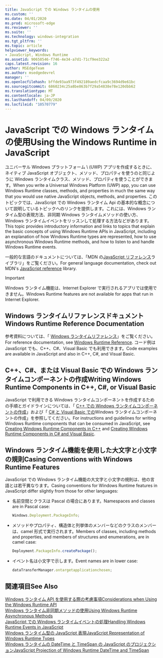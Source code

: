 ```yaml
---
title: JavaScript での Windows ランタイムの使用
ms.custom: ''
ms.date: 04/01/2020
ms.prod: microsoft-edge
ms.reviewer: ''
ms.suite: ''
ms.technology: windows-integration
ms.tgt_pltfrm: ''
ms.topic: article
helpviewer_keywords:
- JavaScript, Windows Runtime
ms.assetid: 90658546-f746-4e34-a7d1-71cf9ee322a2
caps.latest.revision: 16
author: MSEdgeTeam
ms.author: msedgedevrel
manager: ''
ms.openlocfilehash: bffde93aa973f492189aedcfcaa9c3694d9e61bc
ms.sourcegitcommit: 6860234c25a8be863b7f29a54838e78e120dbb62
ms.translationtype: MT
ms.contentlocale: ja-JP
ms.lasthandoff: 04/09/2020
ms.locfileid: "10570779"
---
```

# <span data-ttu-id="ff6ad-102">JavaScript での Windows ランタイムの使用</span><span class="sxs-lookup"><span data-stu-id="ff6ad-102">Using the Windows Runtime in JavaScript</span></span>  

<span data-ttu-id="ff6ad-103">ユニバーサル Windows プラットフォーム \ (UWP) アプリを作成するときに、ネイティブ JavaScript オブジェクト、メソッド、プロパティを使うのと同じように Windows ランタイムクラス、メソッド、プロパティを使うことができます。</span><span class="sxs-lookup"><span data-stu-id="ff6ad-103">When you write a Universal Windows Platform \(UWP\) app, you can use Windows Runtime classes, methods, and properties in much the same way that you would use native JavaScript objects, methods, and properties.</span></span>  <span data-ttu-id="ff6ad-104">このトピックでは、JavaScript での Windows ランタイム Api の基本的な概念について説明しているトピックへのリンクを提供します。これには、Windows ランタイム型の表現方法、非同期 Windows ランタイムメソッドの使い方、Windows ランタイムイベントをリッスンして処理する方法などがあります。</span><span class="sxs-lookup"><span data-stu-id="ff6ad-104">This topic provides introductory information and links to topics that explain the basic concepts of using Windows Runtime APIs in JavaScript, including an explanation of how Windows Runtime types are represented, how to use asynchronous Windows Runtime methods, and how to listen to and handle Windows Runtime events.</span></span>  

<span data-ttu-id="ff6ad-105">一般的な言語のドキュメントについては、「MDN の[JavaScript リファレンス][MDNJavascriptReference]ライブラリ」をご覧ください。</span><span class="sxs-lookup"><span data-stu-id="ff6ad-105">For general language documentation, check out MDN's [JavaScript reference][MDNJavascriptReference] library.</span></span>  

> [!IMPORTANT]
> <span data-ttu-id="ff6ad-106">Windows ランタイム機能は、Internet Explorer で実行されるアプリでは使用できません。</span><span class="sxs-lookup"><span data-stu-id="ff6ad-106">Windows Runtime features are not available for apps that run in Internet Explorer.</span></span>  

## <span data-ttu-id="ff6ad-107">Windows ランタイムリファレンスドキュメント</span><span class="sxs-lookup"><span data-stu-id="ff6ad-107">Windows Runtime Reference Documentation</span></span>  

<span data-ttu-id="ff6ad-108">参考資料については、「 [Windows ランタイムリファレンス][UwpApiIndex]」をご覧ください。</span><span class="sxs-lookup"><span data-stu-id="ff6ad-108">For reference documentation, see [Windows Runtime Reference][UwpApiIndex].</span></span>  <span data-ttu-id="ff6ad-109">コード例は JavaScript でも、C++、C#、Visual Basic でも利用できます。</span><span class="sxs-lookup"><span data-stu-id="ff6ad-109">Code examples are available in JavaScript and also in C++, C#, and Visual Basic.</span></span>  

## <span data-ttu-id="ff6ad-110">C++、C#、または Visual Basic での Windows ランタイムコンポーネントの作成</span><span class="sxs-lookup"><span data-stu-id="ff6ad-110">Writing Windows Runtime Components in C++, C#, or Visual Basic</span></span>  

<span data-ttu-id="ff6ad-111">JavaScript で利用できる Windows ランタイムコンポーネントを作成するための手順とガイドラインについては、「 [C++ での Windows ランタイムコンポーネントの作成][WindowsUwpWinrtCpp]」および「 [C# と Visual Basic での][WindowsUwpWinrtCsharpVb]Windows ランタイムコンポーネントの作成」を参照してください。</span><span class="sxs-lookup"><span data-stu-id="ff6ad-111">For instructions and guidelines for writing Windows Runtime components that can be consumed in JavaScript, see [Creating Windows Runtime Components in C++][WindowsUwpWinrtCpp] and [Creating Windows Runtime Components in C# and Visual Basic][WindowsUwpWinrtCsharpVb].</span></span>  

## <span data-ttu-id="ff6ad-112">Windows ランタイム機能を使用した大文字と小文字の規則</span><span class="sxs-lookup"><span data-stu-id="ff6ad-112">Casing Conventions with Windows Runtime Features</span></span>  

<span data-ttu-id="ff6ad-113">JavaScript での Windows ランタイム機能の大文字と小文字の規則は、他の言語とは若干異なります。</span><span class="sxs-lookup"><span data-stu-id="ff6ad-113">Casing conventions for Windows Runtime features in JavaScript differ slightly from those for other languages:</span></span>  

*   <span data-ttu-id="ff6ad-114">名前空間とクラスは Pascal の場合にあります。</span><span class="sxs-lookup"><span data-stu-id="ff6ad-114">Namespaces and classes are in Pascal case:</span></span>  
    
    ```javascript
    Windows.Deployment.PackageInfo;
    ```  
    
*   <span data-ttu-id="ff6ad-115">メソッドやプロパティ、構造体と列挙体のメンバーなどのクラスのメンバーは、camel 形式で実行されます。</span><span class="sxs-lookup"><span data-stu-id="ff6ad-115">Members of classes, including methods and properties, and members of structures and enumerations, are in camel case:</span></span>  
    
    ```javascript
    Deployment.PackageInfo.createPackage();
    ```  
    
*   <span data-ttu-id="ff6ad-116">イベント名は小文字で示します。</span><span class="sxs-lookup"><span data-stu-id="ff6ad-116">Event names are in lower case:</span></span>  
    
    ```javascript
    dataTransferManager.ontargetapplicationchosen;
    ```  

## <span data-ttu-id="ff6ad-117">関連項目</span><span class="sxs-lookup"><span data-stu-id="ff6ad-117">See Also</span></span>  

[<span data-ttu-id="ff6ad-118">Windows ランタイム API を使用する際の考慮事項</span><span class="sxs-lookup"><span data-stu-id="ff6ad-118">Considerations when Using the Windows Runtime API</span></span>][WindowsRuntimeConsiderationsApi]  
[<span data-ttu-id="ff6ad-119">Windows ランタイム非同期メソッドの使用</span><span class="sxs-lookup"><span data-stu-id="ff6ad-119">Using Windows Runtime Asynchronous Methods</span></span>][WindowsRuntimeAsynchronousMethods]   
[<span data-ttu-id="ff6ad-120">JavaScript での Windows ランタイムイベントの処理</span><span class="sxs-lookup"><span data-stu-id="ff6ad-120">Handling Windows Runtime Events in JavaScript</span></span>][WindowsRuntimeEventsJavascript]   
[<span data-ttu-id="ff6ad-121">Windows ランタイム型の JavaScript 表現</span><span class="sxs-lookup"><span data-stu-id="ff6ad-121">JavaScript Representation of Windows Runtime Types</span></span>][WindowsRuntimeJavascriptTypes]   
[<span data-ttu-id="ff6ad-122">Windows ランタイムの DateTime と TimeSpan の JavaScript のプロジェクション</span><span class="sxs-lookup"><span data-stu-id="ff6ad-122">JavaScript Projection of Windows Runtime DateTime and TimeSpan</span></span>][WindowsRuntimeDatetimeTimespan]  
 
<!-- image links -->  

<!-- links  -->  

[WindowsRuntimeConsiderationsApi]: /microsoft-edge/windows-runtime/considerations-when-using-the-windows-runtime-api "Windows ランタイム API を使用する際の考慮事項"  
[WindowsRuntimeEventsJavascript]: /microsoft-edge/windows-runtime/handling-windows-runtime-events-in-javascript "JavaScript での Windows ランタイムイベントの処理"  
[WindowsRuntimeJavascriptTypes]: /microsoft-edge/windows-runtime/javascript-representation-of-windows-runtime-types "Windows ランタイム型の JavaScript 表現"  
[WindowsRuntimeAsynchronousMethods]: /microsoft-edge/windows-runtime/using-windows-runtime-asynchronous-methods "Windows ランタイム非同期メソッドの使用"  
[WindowsRuntimeDatetimeTimespan]: /microsoft-edge/windows-runtime/windows-runtime-datetime-and-timespan-representations "Windows ランタイムの DateTime と TimeSpan の表現"  

[UwpApiIndex]: /uwp/api/index "Windows UWP の名前空間"  
[WindowsUwpWinrtCpp]: /windows/uwp/winrt-components/creating-windows-runtime-components-in-cpp "C++/CX を備えた Windows ランタイムコンポーネント"  
[WindowsUwpWinrtCsharpVb]: /windows/uwp/winrt-components/creating-windows-runtime-components-in-csharp-and-visual-basic "C# と Visual Basic を使った Windows ランタイムコンポーネント"  

[MDNJavascriptReference]: https://developer.mozilla.org/docs/Web/JavaScript/Reference "JavaScript リファレンス |MDN"  
